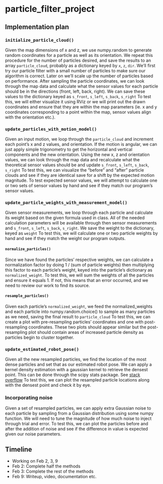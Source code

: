# particle_filter_project

## Implementation plan 
### `initialize_particle_cloud()`
Given the map dimensions of x and z, we use numpy.random to generate random coordinates for a particle as well as its orientation. We repeat this procedure for the number of particles desired, and save the results to an array `particle_cloud`, probably as a dictionary keyed by `x`, `z`, `dir`. We’ll first try our particle filter with a small number of particles to make sure our algorithm is correct. Later on we’ll scale up the number of particles based on performance.
After sampling the particle coordinates, we can look through the map data and calculate what the sensor values for each particle should be in the directions (front, left, back, right). We can save these values to the dictionary keyed as `s_front`, `s_left`, `s_back`, `s_right`
To test this, we will either visualize it using RViz or we will print out the drawn coordinates and ensure that they are within the map parameters (ie. x and y coordinates corresponding to a point within the map, sensor values align with the orientation etc.).
### `update_particles_with_motion_model()`
Given an input motion, we loop through the `particle_cloud` and increment each point’s x and z values, and orientation. If the motion is angular, we can just apply simple trigonometry to get the horizontal and vertical components and the new orientation.
Using the new x, z and orientation values, we can look through the map data and recalculate what the theoretical sensor values should be and update `s_front`, `s_left`, `s_back`, `s_right` 
To test this, we can visualize the “before” and “after” particle clouds and see if they are identical save for a shift by the expected motion magnitude. To test expected sensor values, we will attempt to calculate one or two sets of sensor values by hand and see if they match our program’s sensor values.
### `update_particle_weights_with_measurement_model()`
Given sensor measurements, we loop through each particle and calculate its weight based on the given formula used in class. All of the needed calculation parameters will be available through then sensor measurements and `s_front`, `s_left`, `s_back`, `s_right`. We save the weight to the dictionary, keyed as `weight` 
To test this, we will calculate one or two particle weights by hand and see if they match the weight our program outputs.
#### `normalize_particles()`
Since we have found the particles’ respective weights, we can calculate a normalization factor by doing 1 / (sum of particle weights) then multiplying this factor to each particle’s weight, keyed into the particle’s dictionary as `normalized_weight`. 
To test this, we will sum the weights of all the particles and ensure it equals 1. If not, this means that an error occurred, and we need to review our work to find its source.
#### `resample_particles()`
Given each particle’s `normalized_weight`, we feed the normalized_weights and each particle into numpy.random.choice() to sample as many particles as we need, saving the final result to `particle_cloud` 
To test this, we can create a plot with pre-resampling particles’ coordinates and one with post-resampling coordinates. These two plots should appear similar but the post-resampling plot should contain areas of increased particle density as particles begin to cluster together.
### `update_estimated_robot_pose()`
Given all the new resampled particles, we find the location of the most dense particles and set that as our estimated robot pose. We can apply a kernel density estimation with a gaussian kernel to retrieve the densest point. This can be done through the scipy stats package. See [stack overflow](https://stackoverflow.com/questions/58559880/how-to-obtain-coordinates-of-maximum-density)
To test this, we can plot the resampled particle locations along with the densest point and check it by eye. 
### Incorporating noise 
Given a set of resampled particles, we can apply extra Gaussian noise to each particle by sampling from a Gaussian distribution using some numpy function. We will need to tune the magnitude of how much noise to inject through trial and error. 
To test this, we can plot the particles before and after the addition of noise and see if the difference in value is expected given our noise parameters.

## Timeline
- Working on Feb 2, 3, 9
- Feb 2: Complete half the methods 
- Feb 3: Complete the rest of the methods
- Feb 9: Writeup, video, documentation etc. 

